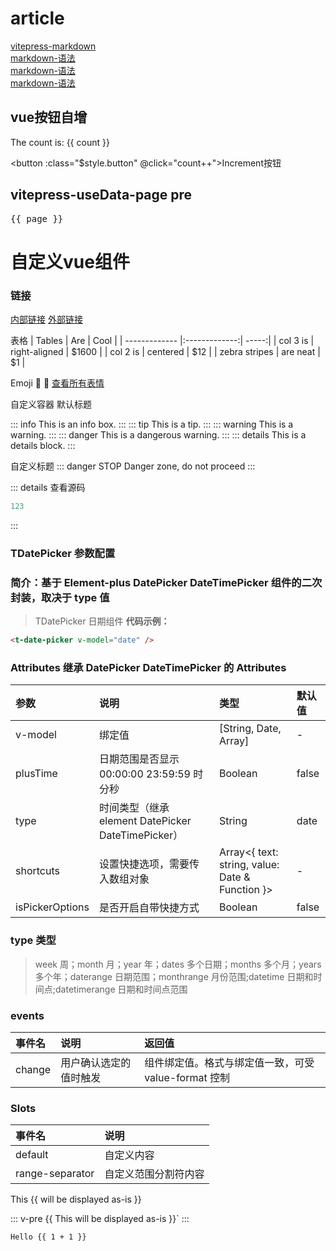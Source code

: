 # article


[vitepress-markdown](https://vitepress.dev/zh/guide/markdown)
<br>
[markdown-语法](https://markdown.p2hp.com/basic-syntax/index.html)
<br>
[markdown-语法](https://zhuanlan.zhihu.com/p/668256808)
<br>
[markdown-语法](https://zhuanlan.zhihu.com/p/686465089)

<script setup>
import { ref } from 'vue'
import { useData } from 'vitepress'
import CustomComponent from '../components/CustomComponent.vue'
const { page } = useData()

const count = ref(0)
</script>

## vue按钮自增

The count is: {{ count }}

<button :class="$style.button" @click="count++">Increment按钮</button>


## vitepress-useData-page pre
<pre>{{ page }}</pre>


# 自定义vue组件

<CustomComponent />


<style module>
.button {
  color: red;
  font-weight: bold;
}
</style>




### 链接

[内部链接](./代码格式化)
[外部链接](https://github.com/vuejs/vitepress)


表格
| Tables        | Are           | Cool  |
| ------------- |:-------------:| -----:|
| col 3 is      | right-aligned | $1600 |
| col 2 is      | centered      |   $12 |
| zebra stripes | are neat      |    $1 |

Emoji
:tada: :100:
[查看所有表情](https://github.com/markdown-it/markdown-it-emoji/blob/master/lib/data/full.json)


自定义容器
默认标题

::: info
This is an info box.
:::
::: tip
This is a tip.
:::
::: warning
This is a warning.
:::
::: danger
This is a dangerous warning.
:::
::: details
This is a details block.
:::


自定义标题
::: danger STOP
Danger zone, do not proceed
:::

::: details 查看源码
```js
123
```
:::

### TDatePicker 参数配置

### 简介：基于 Element-plus DatePicker DateTimePicker 组件的二次封装，取决于 type 值

> TDatePicker 日期组件 **代码示例：**

```html
<t-date-picker v-model="date" />
```

### Attributes 继承 DatePicker DateTimePicker 的 Attributes

| 参数            | 说明                                               | 类型                                            | 默认值 |
| :-------------- | :------------------------------------------------- | :---------------------------------------------- | :----- |
| v-model         | 绑定值                                             | [String, Date, Array]                           | -      |
| plusTime        | 日期范围是否显示 00:00:00 23:59:59 时分秒          | Boolean                                         | false  |
| type            | 时间类型（继承 element DatePicker DateTimePicker） | String                                          | date   |
| shortcuts       | 设置快捷选项，需要传入数组对象                     | Array<{ text: string, value: Date & Function }> | -      |
| isPickerOptions | 是否开启自带快捷方式                               | Boolean                                         | false  |

### type 类型

> week 周；month 月；year 年；dates 多个日期；months 多个月；years 多个年；daterange 日期范围；monthrange 月份范围;datetime 日期和时间点;datetimerange 日期和时间点范围

### events

| 事件名 | 说明                   | 返回值                                               |
| :----- | :--------------------- | :--------------------------------------------------- |
| change | 用户确认选定的值时触发 | 组件绑定值。格式与绑定值一致，可受 value-format 控制 |

### Slots

| 事件名          | 说明                 |
| :-------------- | :------------------- |
| default         | 自定义内容           |
| range-separator | 自定义范围分割符内容 |

This <span v-pre>{{ will be displayed as-is }}</span>


::: v-pre
{{ This will be displayed as-is }}`
:::

```js-vue
Hello {{ 1 + 1 }}
```